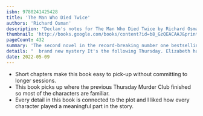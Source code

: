 ```yaml
---
isbn: 9780241425428
title: 'The Man Who Died Twice'
authors: 'Richard Osman'
description: "Declan's notes for The Man Who Died Twice by Richard Osman."
thumbnail: 'http://books.google.com/books/content?id=b8_GzQEACAAJ&printsec=frontcover&img=1&zoom=5&source=gbs_api'
pageCount: 432
summary: 'The second novel in the record-breaking number one bestselling Thursday Murder Club series, featuring the old (but far from past-it) team as they pursue a'
details: "  brand new mystery It's the following Thursday. Elizabeth has received a letter from an old colleague, a man with whom she has a long history. He is being hunted and he needs her help. His story involves stolen diamonds, a violent mobster, and a very big mistake. As bodies start piling up, Elizabeth enlists Joyce, Ibrahim and Ron in the hunt for a killer. And if they find the diamonds too? Well, wouldn't that be a bonus? But this time they are up against a ruthless murderer who wouldn't bat an eyelid at knocking off four septuagenarians. Can The Thursday Murder Club find the killer (and the diamonds) before the killer finds them?"
date: 2022-05-09
---
```


- Short chapters make this book easy to pick-up without committing to longer sessions.
- This book picks up where the previous Thursday Murder Club finished so most of the characters are familiar.
- Every detail in this book is connected to the plot and I liked how every character played a meaningful part in the story.
